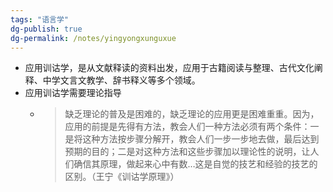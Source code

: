 ```yaml
---
tags: "语言学"
dg-publish: true
dg-permalink: /notes/yingyongxunguxue
---
```

- 应用训诂学，是从文献释读的资料出发，应用于古籍阅读与整理、古代文化阐释、中学文言文教学、辞书释义等多个领域。​
- 应用训诂学需要理论指导
	- > 缺乏理论的普及是困难的，缺乏理论的应用更是困难重重。因为，应用的前提是先得有方法，教会人们一种方法必须有两个条件：一是将这种方法按步骤分解开，教会人们一步一步地去做，最后达到预期的目的；二是对这种方法和这些步骤加以理论性的说明，让人们确信其原理，做起来心中有数…这是自觉的技艺和经验的技艺的区别。（王宁《训诂学原理》）​